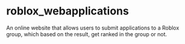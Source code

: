 # roblox_webapplications
An online website that allows users to submit applications to a Roblox group, which based on the result, get ranked in the group or not.
